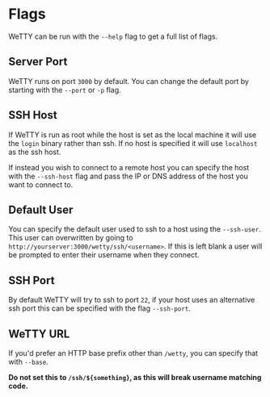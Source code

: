 # Flags

WeTTY can be run with the `--help` flag to get a full list of flags.

## Server Port

WeTTY runs on port `3000` by default. You can change the default port by
starting with the `--port` or `-p` flag.

## SSH Host

If WeTTY is run as root while the host is set as the local machine it will use
the `login` binary rather than ssh. If no host is specified it will use
`localhost` as the ssh host.

If instead you wish to connect to a remote host you can specify the host with
the `--ssh-host` flag and pass the IP or DNS address of the host you want to
connect to.

## Default User

You can specify the default user used to ssh to a host using the `--ssh-user`.
This user can overwritten by going to
`http://yourserver:3000/wetty/ssh/<username>`. If this is left blank a user will
be prompted to enter their username when they connect.

## SSH Port

By default WeTTY will try to ssh to port `22`, if your host uses an alternative
ssh port this can be specified with the flag `--ssh-port`.

## WeTTY URL

If you'd prefer an HTTP base prefix other than `/wetty`, you can specify that
with `--base`.

**Do not set this to `/ssh/${something}`, as this will break username matching
code.**
